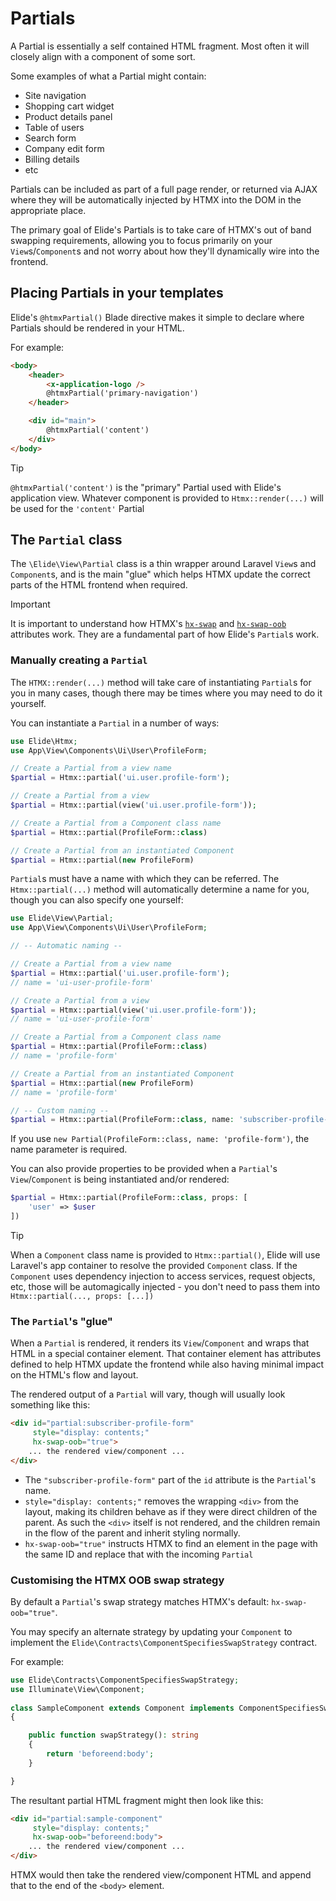 # Partials

A Partial is essentially a self contained HTML fragment. Most often it will closely align with a component of some sort.

Some examples of what a Partial might contain:

- Site navigation
- Shopping cart widget
- Product details panel
- Table of users
- Search form
- Company edit form
- Billing details
- etc

Partials can be included as part of a full page render, or returned via AJAX where they will be automatically injected by HTMX into the DOM in the appropriate place.

The primary goal of Elide's Partials is to take care of HTMX's out of band swapping requirements, allowing you to focus primarily on your `View`s/`Component`s and not worry about how they'll dynamically wire into the frontend. 

## Placing Partials in your templates

Elide's `@htmxPartial()` Blade directive makes it simple to declare where Partials should be rendered in your HTML.

For example:

```html
<body>
	<header>
		<x-application-logo />
		@htmxPartial('primary-navigation')
	</header>

	<div id="main">
		@htmxPartial('content')
	</div>
</body>
```

> [!TIP]
> `@htmxPartial('content')` is the "primary" Partial used with Elide's application view. Whatever component is provided to `Htmx::render(...)` will be used for the `'content'` Partial

## The `Partial` class

The `\Elide\View\Partial` class is a thin wrapper around Laravel `View`s and `Component`s, and is the main "glue" which helps HTMX update the correct parts of the HTML frontend when required.

> [!IMPORTANT]
> It is important to understand how HTMX's [`hx-swap`](https://htmx.org/attributes/hx-swap/) and [`hx-swap-oob`](https://htmx.org/attributes/hx-swap-oob/) attributes work. They are a fundamental part of how Elide's `Partial`s work.
### Manually creating a `Partial`

The `HTMX::render(...)` method will take care of instantiating `Partial`s for you in many cases, though there may be times where you may need to do it yourself.

You can instantiate a `Partial` in a number of ways:

```php
use Elide\Htmx;
use App\View\Components\Ui\User\ProfileForm;

// Create a Partial from a view name
$partial = Htmx::partial('ui.user.profile-form');

// Create a Partial from a view
$partial = Htmx::partial(view('ui.user.profile-form'));

// Create a Partial from a Component class name
$partial = Htmx::partial(ProfileForm::class)

// Create a Partial from an instantiated Component
$partial = Htmx::partial(new ProfileForm)
```

`Partial`s must have a name with which they can be referred. The `Htmx::partial(...)` method will automatically determine a name for you, though you can also specify one yourself:

```php
use Elide\View\Partial;
use App\View\Components\Ui\User\ProfileForm;

// -- Automatic naming --

// Create a Partial from a view name
$partial = Htmx::partial('ui.user.profile-form');
// name = 'ui-user-profile-form'

// Create a Partial from a view
$partial = Htmx::partial(view('ui.user.profile-form'));
// name = 'ui-user-profile-form'

// Create a Partial from a Component class name
$partial = Htmx::partial(ProfileForm::class)
// name = 'profile-form'

// Create a Partial from an instantiated Component
$partial = Htmx::partial(new ProfileForm)
// name = 'profile-form'

// -- Custom naming --
$partial = Htmx::partial(ProfileForm::class, name: 'subscriber-profile-form')
```

If you use `new Partial(ProfileForm::class, name: 'profile-form')`, the name parameter is required.

You can also provide properties to be provided when a `Partial`'s `View`/`Component` is being instantiated and/or rendered:

```php
$partial = Htmx::partial(ProfileForm::class, props: [
	'user' => $user
])
```

> [!TIP]
> When a `Component` class name is provided to `Htmx::partial()`, Elide will use Laravel's app container to resolve the provided `Component` class. If the `Component` uses dependency injection to access services, request objects, etc, those will be automagically injected - you don't need to pass them into `Htmx::partial(..., props: [...])`

### The `Partial`'s "glue"

When a `Partial` is rendered, it renders its `View`/`Component` and wraps that HTML in a special container element. That container element has attributes defined to help HTMX update the frontend while also having minimal impact on the HTML's flow and layout.

The rendered output of a `Partial` will vary, though will usually look something like this:

```html
<div id="partial:subscriber-profile-form" 
     style="display: contents;" 
     hx-swap-oob="true">
	... the rendered view/component ...
</div>
```

- The `"subscriber-profile-form"` part of the `id` attribute is the `Partial`'s name.
- `style="display: contents;"` removes the wrapping `<div>` from the layout, making its children behave as if they were direct children of the parent. As such the `<div>` itself is not rendered, and the children remain in the flow of the parent and inherit styling normally.
- `hx-swap-oob="true"` instructs HTMX to find an element in the page with the same ID and replace that with the incoming `Partial`

### Customising the HTMX OOB swap strategy

By default a `Partial`'s swap strategy matches HTMX's default: `hx-swap-oob="true"`.

You may specify an alternate strategy by updating your `Component` to implement the `Elide\Contracts\ComponentSpecifiesSwapStrategy` contract.

For example:

```php
use Elide\Contracts\ComponentSpecifiesSwapStrategy;  
use Illuminate\View\Component;  
  
class SampleComponent extends Component implements ComponentSpecifiesSwapStrategy  
{

	public function swapStrategy(): string
	{
		return 'beforeend:body';
	}

}
```

The resultant partial HTML fragment might then look like this:
```html
<div id="partial:sample-component" 
     style="display: contents;" 
     hx-swap-oob="beforeend:body">
	... the rendered view/component ...
</div>
```

HTMX would then take the rendered view/component HTML and append that to the end of the `<body>` element.